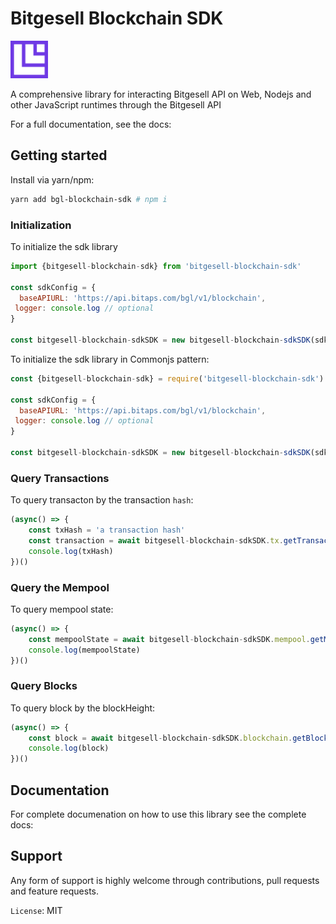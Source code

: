 # Bitgesell Blockchain SDK
<img src="doc/Icon.png" style="height: 60px;"/>

A comprehensive library for interacting Bitgesell API on Web, Nodejs and other JavaScript runtimes through the Bitgesell API

For a full documentation, see the docs: 

## Getting started

Install via yarn/npm:
```sh
yarn add bgl-blockchain-sdk # npm i 
```

### Initialization

To initialize the sdk library

```javascript
import {bitgesell-blockchain-sdk} from 'bitgesell-blockchain-sdk'

const sdkConfig = {
  baseAPIURL: 'https://api.bitaps.com/bgl/v1/blockchain',
 logger: console.log // optional
}

const bitgesell-blockchain-sdkSDK = new bitgesell-blockchain-sdkSDK(sdkConfig)
```

To initialize the sdk library in Commonjs pattern:

```javascript
const {bitgesell-blockchain-sdk} = require('bitgesell-blockchain-sdk')

const sdkConfig = {
  baseAPIURL: 'https://api.bitaps.com/bgl/v1/blockchain',
 logger: console.log // optional
}

const bitgesell-blockchain-sdkSDK = new bitgesell-blockchain-sdkSDK(sdkConfig)
```
### Query Transactions
To query transacton by the transaction `hash`:

```javascript
(async() => {
    const txHash = 'a transaction hash'
    const transaction = await bitgesell-blockchain-sdkSDK.tx.getTransactionByHash(txHash)
    console.log(txHash)
})()
```
### Query the Mempool
To query mempool state:

```javascript
(async() => {
    const mempoolState = await bitgesell-blockchain-sdkSDK.mempool.getMempoolState()
    console.log(mempoolState)
})()
```

### Query Blocks
To query block by the blockHeight:

```javascript
(async() => {
    const block = await bitgesell-blockchain-sdkSDK.blockchain.getBlockByHeight(206)
    console.log(block)
})()
```

## Documentation
For complete documenation on how to use this library see the complete docs:

## Support
Any form of support is highly welcome through contributions, pull requests and feature requests.

```License```: MIT